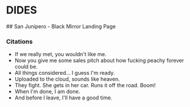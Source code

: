 # DIDES

## San Junipero - Black Mirror Landing Page

### Citations
- If we really met, you wouldn't like me.
- Now you give me some sales pitch about how fucking peachy forever could be.
- All things considered... I guess I'm ready.
- Uploaded to the cloud, sounds like heaven.
- They fight. She gets in her car. Runs it off the road. Boom!
- When I'm done, I am done.
- And before I leave, I'll have a good time.